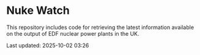 # Nuke Watch

This repository includes code for retrieving the latest information available on the output of EDF nuclear power plants in the UK.

Last updated: 2025-10-02 03:26